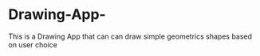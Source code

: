 # Drawing-App-
This is a Drawing App that can can draw simple geometrics shapes based on user choice 
